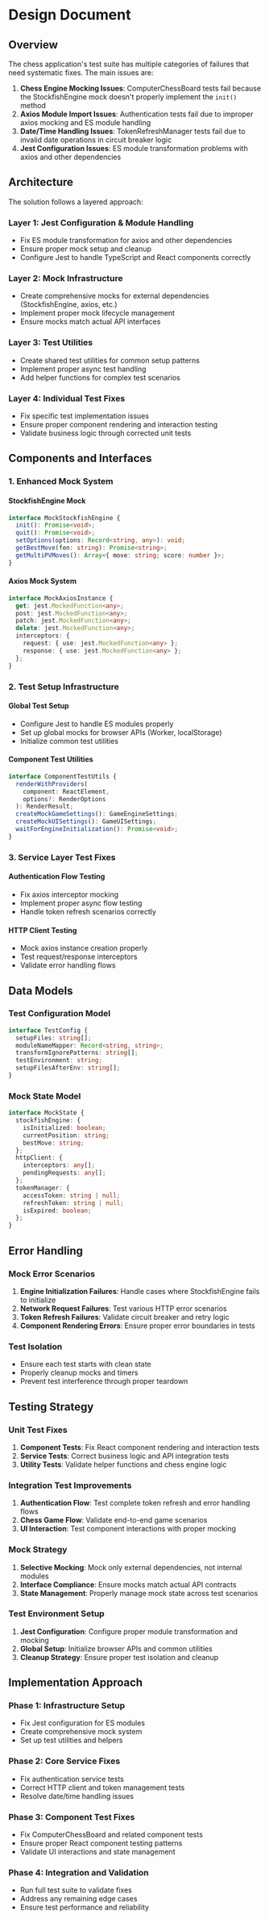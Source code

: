 # Design Document

## Overview

The chess application's test suite has multiple categories of failures that need systematic fixes. The main issues are:

1. **Chess Engine Mocking Issues**: ComputerChessBoard tests fail because the StockfishEngine mock doesn't properly implement the `init()` method
2. **Axios Module Import Issues**: Authentication tests fail due to improper axios mocking and ES module handling
3. **Date/Time Handling Issues**: TokenRefreshManager tests fail due to invalid date operations in circuit breaker logic
4. **Jest Configuration Issues**: ES module transformation problems with axios and other dependencies

## Architecture

The solution follows a layered approach:

### Layer 1: Jest Configuration & Module Handling

- Fix ES module transformation for axios and other dependencies
- Ensure proper mock setup and cleanup
- Configure Jest to handle TypeScript and React components correctly

### Layer 2: Mock Infrastructure

- Create comprehensive mocks for external dependencies (StockfishEngine, axios, etc.)
- Implement proper mock lifecycle management
- Ensure mocks match actual API interfaces

### Layer 3: Test Utilities

- Create shared test utilities for common setup patterns
- Implement proper async test handling
- Add helper functions for complex test scenarios

### Layer 4: Individual Test Fixes

- Fix specific test implementation issues
- Ensure proper component rendering and interaction testing
- Validate business logic through corrected unit tests

## Components and Interfaces

### 1. Enhanced Mock System

#### StockfishEngine Mock

```typescript
interface MockStockfishEngine {
  init(): Promise<void>;
  quit(): Promise<void>;
  setOptions(options: Record<string, any>): void;
  getBestMove(fen: string): Promise<string>;
  getMultiPVMoves(): Array<{ move: string; score: number }>;
}
```

#### Axios Mock System

```typescript
interface MockAxiosInstance {
  get: jest.MockedFunction<any>;
  post: jest.MockedFunction<any>;
  patch: jest.MockedFunction<any>;
  delete: jest.MockedFunction<any>;
  interceptors: {
    request: { use: jest.MockedFunction<any> };
    response: { use: jest.MockedFunction<any> };
  };
}
```

### 2. Test Setup Infrastructure

#### Global Test Setup

- Configure Jest to handle ES modules properly
- Set up global mocks for browser APIs (Worker, localStorage)
- Initialize common test utilities

#### Component Test Utilities

```typescript
interface ComponentTestUtils {
  renderWithProviders(
    component: ReactElement,
    options?: RenderOptions
  ): RenderResult;
  createMockGameSettings(): GameEngineSettings;
  createMockUISettings(): GameUISettings;
  waitForEngineInitialization(): Promise<void>;
}
```

### 3. Service Layer Test Fixes

#### Authentication Flow Testing

- Fix axios interceptor mocking
- Implement proper async flow testing
- Handle token refresh scenarios correctly

#### HTTP Client Testing

- Mock axios instance creation properly
- Test request/response interceptors
- Validate error handling flows

## Data Models

### Test Configuration Model

```typescript
interface TestConfig {
  setupFiles: string[];
  moduleNameMapper: Record<string, string>;
  transformIgnorePatterns: string[];
  testEnvironment: string;
  setupFilesAfterEnv: string[];
}
```

### Mock State Model

```typescript
interface MockState {
  stockfishEngine: {
    isInitialized: boolean;
    currentPosition: string;
    bestMove: string;
  };
  httpClient: {
    interceptors: any[];
    pendingRequests: any[];
  };
  tokenManager: {
    accessToken: string | null;
    refreshToken: string | null;
    isExpired: boolean;
  };
}
```

## Error Handling

### Mock Error Scenarios

1. **Engine Initialization Failures**: Handle cases where StockfishEngine fails to initialize
2. **Network Request Failures**: Test various HTTP error scenarios
3. **Token Refresh Failures**: Validate circuit breaker and retry logic
4. **Component Rendering Errors**: Ensure proper error boundaries in tests

### Test Isolation

- Ensure each test starts with clean state
- Properly cleanup mocks and timers
- Prevent test interference through proper teardown

## Testing Strategy

### Unit Test Fixes

1. **Component Tests**: Fix React component rendering and interaction tests
2. **Service Tests**: Correct business logic and API integration tests
3. **Utility Tests**: Validate helper functions and chess engine logic

### Integration Test Improvements

1. **Authentication Flow**: Test complete token refresh and error handling flows
2. **Chess Game Flow**: Validate end-to-end game scenarios
3. **UI Interaction**: Test component interactions with proper mocking

### Mock Strategy

1. **Selective Mocking**: Mock only external dependencies, not internal modules
2. **Interface Compliance**: Ensure mocks match actual API contracts
3. **State Management**: Properly manage mock state across test scenarios

### Test Environment Setup

1. **Jest Configuration**: Configure proper module transformation and mocking
2. **Global Setup**: Initialize browser APIs and common utilities
3. **Cleanup Strategy**: Ensure proper test isolation and cleanup

## Implementation Approach

### Phase 1: Infrastructure Setup

- Fix Jest configuration for ES modules
- Create comprehensive mock system
- Set up test utilities and helpers

### Phase 2: Core Service Fixes

- Fix authentication service tests
- Correct HTTP client and token management tests
- Resolve date/time handling issues

### Phase 3: Component Test Fixes

- Fix ComputerChessBoard and related component tests
- Ensure proper React component testing patterns
- Validate UI interactions and state management

### Phase 4: Integration and Validation

- Run full test suite to validate fixes
- Address any remaining edge cases
- Ensure test performance and reliability
